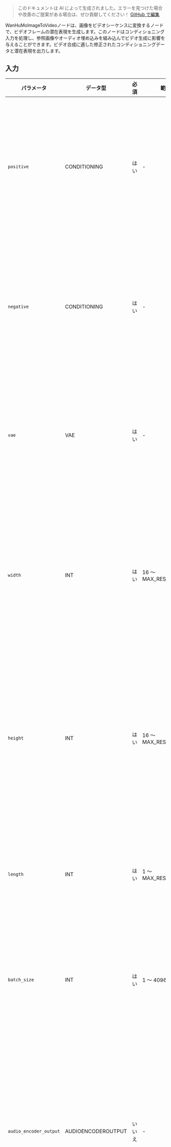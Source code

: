 > このドキュメントは AI によって生成されました。エラーを見つけた場合や改善のご提案がある場合は、ぜひ貢献してください！ [GitHub で編集](https://github.com/Comfy-Org/embedded-docs/blob/main/comfyui_embedded_docs/docs/WanHuMoImageToVideo/ja.md)

WanHuMoImageToVideoノードは、画像をビデオシーケンスに変換するノードで、ビデオフレームの潜在表現を生成します。このノードはコンディショニング入力を処理し、参照画像やオーディオ埋め込みを組み込んでビデオ生成に影響を与えることができます。ビデオ合成に適した修正されたコンディショニングデータと潜在表現を出力します。

## 入力

| パラメータ | データ型 | 必須 | 範囲 | 説明 |
|-----------|-----------|----------|-------|-------------|
| `positive` | CONDITIONING | はい | - | ビデオ生成を目的のコンテンツに向けて導くポジティブなコンディショニング入力 |
| `negative` | CONDITIONING | はい | - | ビデオ生成を不要なコンテンツから遠ざけるネガティブなコンディショニング入力 |
| `vae` | VAE | はい | - | 参照画像を潜在空間にエンコードするために使用されるVAEモデル |
| `width` | INT | はい | 16 ～ MAX_RESOLUTION | 出力ビデオフレームの幅（ピクセル単位）（デフォルト: 832、16で割り切れる必要があります） |
| `height` | INT | はい | 16 ～ MAX_RESOLUTION | 出力ビデオフレームの高さ（ピクセル単位）（デフォルト: 480、16で割り切れる必要があります） |
| `length` | INT | はい | 1 ～ MAX_RESOLUTION | 生成されるビデオシーケンスのフレーム数（デフォルト: 97） |
| `batch_size` | INT | はい | 1 ～ 4096 | 同時に生成するビデオシーケンスの数（デフォルト: 1） |
| `audio_encoder_output` | AUDIOENCODEROUTPUT | いいえ | - | オーディオコンテンツに基づいてビデオ生成に影響を与えることができるオプションのオーディオエンコーディングデータ |
| `ref_image` | IMAGE | いいえ | - | ビデオ生成のスタイルとコンテンツをガイドするために使用されるオプションの参照画像 |

**注記:** 参照画像が提供された場合、それはエンコードされてポジティブとネガティブの両方のコンディショニングに追加されます。オーディオエンコーダ出力が提供された場合、それは処理されてコンディショニングデータに組み込まれます。

## 出力

| 出力名 | データ型 | 説明 |
|-------------|-----------|-------------|
| `positive` | CONDITIONING | 参照画像やオーディオ埋め込みが組み込まれた修正されたポジティブコンディショニング |
| `negative` | CONDITIONING | 参照画像やオーディオ埋め込みが組み込まれた修正されたネガティブコンディショニング |
| `latent` | LATENT | ビデオシーケンスデータを含む生成された潜在表現 |
